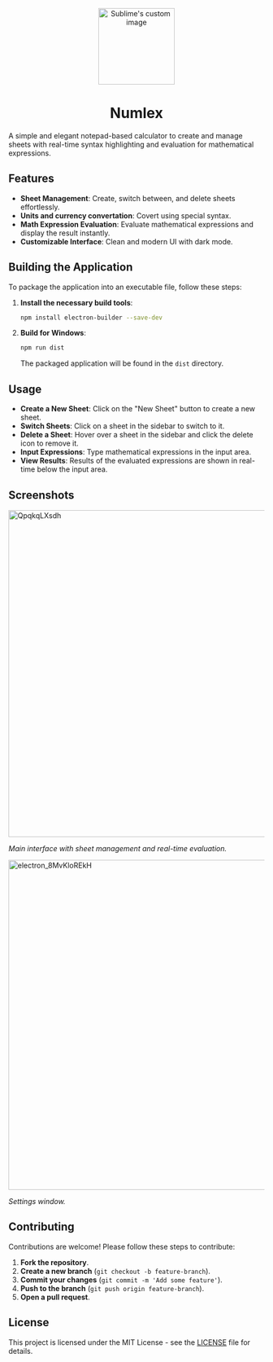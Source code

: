
<p align="center">
  <img src="https://github.com/Qulierm/Numlex/assets/132899713/5d48f135-9a20-4b43-93b2-d304bf6c8da3" alt="Sublime's custom image" width="150px" height="150px"/>
</p>

<h1 align="center">Numlex</h1>

A simple and elegant notepad-based calculator to create and manage sheets with real-time syntax highlighting and evaluation for mathematical expressions.
## Features

- **Sheet Management**: Create, switch between, and delete sheets effortlessly.
- **Units and currency convertation**: Covert using special syntax.
- **Math Expression Evaluation**: Evaluate mathematical expressions and display the result instantly.
- **Customizable Interface**: Clean and modern UI with dark mode.

## Building the Application

To package the application into an executable file, follow these steps:

1. **Install the necessary build tools**:
    ```sh
    npm install electron-builder --save-dev
    ```

2. **Build for Windows**:
    ```sh
    npm run dist
    ```

   The packaged application will be found in the `dist` directory.

## Usage

- **Create a New Sheet**: Click on the "New Sheet" button to create a new sheet.
- **Switch Sheets**: Click on a sheet in the sidebar to switch to it.
- **Delete a Sheet**: Hover over a sheet in the sidebar and click the delete icon to remove it.
- **Input Expressions**: Type mathematical expressions in the input area. 
- **View Results**: Results of the evaluated expressions are shown in real-time below the input area.

## Screenshots

<img width="642" alt="QpqkqLXsdh" src="https://github.com/Qulierm/Numlex/assets/132899713/ab330c9e-aee7-46dd-a478-0eeecdd7cd18">


*Main interface with sheet management and real-time evaluation.*

<img width="648" alt="electron_8MvKloREkH" src="https://github.com/Qulierm/Numlex/assets/132899713/8d556065-a2d2-4407-bedc-58f89d6cf087">


*Settings window.*

## Contributing

Contributions are welcome! Please follow these steps to contribute:

1. **Fork the repository**.
2. **Create a new branch** (`git checkout -b feature-branch`).
3. **Commit your changes** (`git commit -m 'Add some feature'`).
4. **Push to the branch** (`git push origin feature-branch`).
5. **Open a pull request**.

## License

This project is licensed under the MIT License - see the [LICENSE](LICENSE) file for details.
